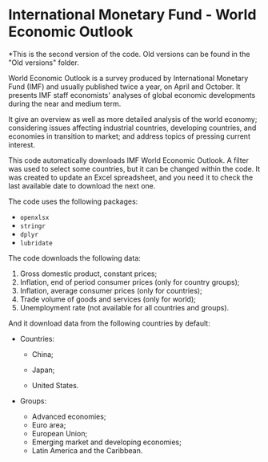 # International Monetary Fund - World Economic Outlook

*This is the second version of the code. Old versions can be found in the "Old versions" folder.

World Economic Outlook is a survey produced by International Monetary Fund (IMF) and usually published twice a year, on April and October. It presents IMF staff economists' analyses of global economic developments during the near and medium term.  

It give an overview as well as more detailed analysis of the world economy; considering issues affecting industrial countries, developing countries, and economies in transition to market; and address topics of pressing current interest.

This code automatically downloads IMF World Economic Outlook. A filter was used to select some countries, but it can be changed within the code. It was created to update an Excel spreadsheet, and you need it to check the last available date to download the next one.

The code uses the following packages:

- `openxlsx`
- `stringr`
- `dplyr`
- `lubridate`

The code downloads the following data:

1. Gross domestic product, constant prices;
2. Inflation, end of period consumer prices (only for country groups);
3. Inflation, average consumer prices (only for countries);
4. Trade volume of goods and services (only for world);
5. Unemployment rate (not available for all countries and groups).

And it download data from the following countries by default:

- Countries:
  - China;

  - Japan;

  - United States.

- Groups:
  - Advanced economies;
  - Euro area;
  - European Union;
  - Emerging market and developing economies;
  - Latin America and the Caribbean.


